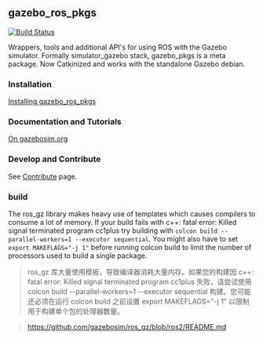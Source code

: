 ## gazebo_ros_pkgs

[![Build Status](http://build.ros.org/buildStatus/icon?job=Kpr__gazebo_ros_pkgs__ubuntu_xenial_amd64)](http://build.ros.org/job/Kpr__gazebo_ros_pkgs__ubuntu_xenial_amd64)

Wrappers, tools and additional API's for using ROS with the Gazebo simulator. Formally simulator_gazebo stack, gazebo_pkgs is a meta package. Now Catkinized and works with the standalone Gazebo debian.

### Installation

[Installing gazebo_ros_pkgs](http://gazebosim.org/tutorials?tut=ros2_installing&cat=connect_ros)

### Documentation and Tutorials

[On gazebosim.org](http://gazebosim.org/tutorials?cat=connect_ros)

### Develop and Contribute

See [Contribute](https://github.com/ros-simulation/gazebo_ros_pkgs/blob/ros2/CONTRIBUTING.md) page.

### build

The ros_gz library makes heavy use of templates which causes compilers to consume a lot of memory. If your build fails with c++: fatal error: Killed signal terminated program cc1plus try building with `colcon build --parallel-workers=1 --executor sequential`. You might also have to set `export MAKEFLAGS="-j 1"` before running colcon build to limit the number of processors used to build a single package.

> ros_gz 库大量使用模板，导致编译器消耗大量内存。如果您的构建因 c++: fatal error: Killed signal terminated program cc1plus 失败，请尝试使用 colcon build --parallel-workers=1 --executor sequential 构建。您可能还必须在运行 colcon build 之前设置 export MAKEFLAGS="-j 1" 以限制用于构建单个包的处理器数量。

> https://github.com/gazebosim/ros_gz/blob/ros2/README.md
